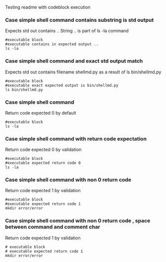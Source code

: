 Testing readme with codeblock execution


### Case simple shell command contains substring is std output
Expects std out contains ..
String .. is part of ls -la command
```
#executable block
#executable contains in expected output ..
ls -la
```

### Case simple shell command and  exact std output match 
Expects std out contains filename shellmd.py as a result of ls bin/shellmd.py
```
#executable block
#executable exact expected output is bin/shellmd.py
ls bin/shellmd.py
```

### Case simple shell command 
Return code expected 0 by default
```
#executable block
ls -la
```


### Case simple shell command with return code expectation
Return code expected 0 by validation
```
#executable block
#executable expected return code 0
ls -la
```

### Case simple shell command with non 0 return code
Return code expected 1 by validation
```
#executable block
#executable expected return code 1
mkdir error/error 
```

### Case simple shell command with non 0 return code , space between command and comment char
Return code expected 1 by validation
```
# executable block
# executable expected return code 1
mkdir error/error 
```